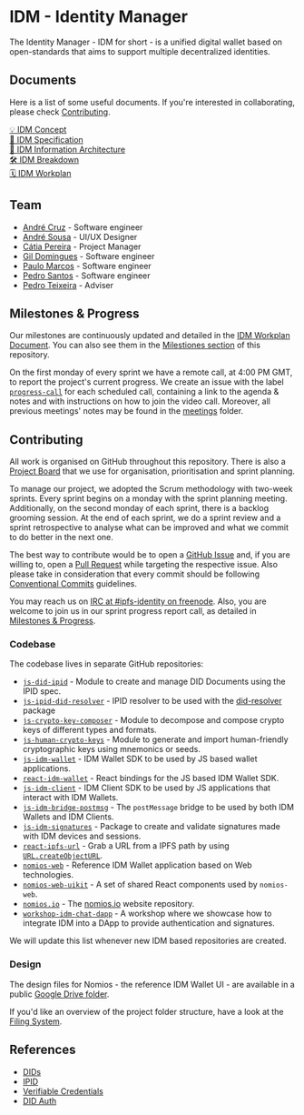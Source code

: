 # IDM - Identity Manager

The Identity Manager - IDM for short - is a unified digital wallet based on open-standards that aims to support multiple decentralized identities.

## Documents

Here is a list of some useful documents. If you're interested in collaborating, please check [Contributing](#contributing).

[💡 IDM Concept](docs/idm-concept.md)   
[📖 IDM Specification](docs/idm-spec.md)   
[📐 IDM Information Architecture](docs/images/diagram_information-architecture.png)   
[🛠 IDM Breakdown](https://docs.google.com/document/d/1g0TjSPjEM4pryPwJTGhIeE4DBsj-VJpz_JqbfllJUgA)   
[🗓 IDM Workplan](https://docs.google.com/spreadsheets/d/1Venqgkcao2Lcje0mkCxr9u0H037aC3H5IxMfsoaeMoE)   

## Team

- [André Cruz](https://github.com/satazor) - Software engineer
- [André Sousa](https://github.com/andreforsousa) - UI/UX Designer
- [Cátia Pereira](https://github.com/catiatpereira) - Project Manager
- [Gil Domingues](https://github.com/DominguesGM) - Software engineer
- [Paulo Marcos](https://github.com/paulobmarcos) - Software engineer
- [Pedro Santos](https://github.com/PedroMiguelSS) - Software engineer
- [Pedro Teixeira](https://github.com/pgte) - Adviser

## Milestones & Progress

Our milestones are continuously updated and detailed in the [IDM Workplan Document](https://docs.google.com/spreadsheets/d/1Venqgkcao2Lcje0mkCxr9u0H037aC3H5IxMfsoaeMoE). You can also see them in the [Milestiones section](https://github.com/ipfs-shipyard/pm-idm/milestones) of this repository.

On the first monday of every sprint we have a remote call, at 4:00 PM GMT, to report the project's current progress.
We create an issue with the label [`progress-call`](https://github.com/ipfs-shipyard/pm-idm/issues?utf8=%E2%9C%93&q=is%3Aissue+label%3Aprogress-call) for each scheduled call, containing a link to the agenda & notes and with instructions on how to join the video call. Moreover, all previous meetings' notes may be found in the [meetings](meetings) folder.

## Contributing

All work is organised on GitHub throughout this repository. There is also a [Project Board](https://github.com/ipfs-shipyard/pm-idm/projects/1) that we use for organisation, prioritisation and sprint planning.

To manage our project, we adopted the Scrum methodology with two-week sprints.
Every sprint begins on a monday with the sprint planning meeting. Additionally, on the second monday of each sprint, there is a backlog grooming session. At the end of each sprint, we do a sprint review and a sprint retrospective to analyse what can be improved and what we commit to do better in the next one.

The best way to contribute would be to open a [GitHub Issue](https://github.com/ipfs-shipyard/pm-idm/issues) and, if you are willing to, open a [Pull Request](https://github.com/ipfs-shipyard/pm-idm/pulls) while targeting the respective issue. Also please take in consideration that every commit should be following [Conventional Commits](https://conventionalcommits.org/) guidelines.

You may reach us on [IRC at #ipfs-identity on freenode](https://webchat.freenode.net/?channels=%23ipfs-identity). Also, you are welcome to join us in our sprint progress report call, as detailed in [Milestones & Progress](#milestones--progress).


### Codebase

The codebase lives in separate GitHub repositories:

- [`js-did-ipid`](https://github.com/ipfs-shipyard/js-did-ipid) - Module to create and manage DID Documents using the IPID spec.
- [`js-ipid-did-resolver`](https://github.com/ipfs-shipyard/js-ipid-did-resolver) - IPID resolver to be used with the [did-resolver](https://www.npmjs.com/package/did-resolver) package
- [`js-crypto-key-composer`](https://github.com/ipfs-shipyard/js-crypto-key-composer) - Module to decompose and compose crypto keys of different types and formats.
- [`js-human-crypto-keys`](https://github.com/ipfs-shipyard/js-human-crypto-keys) - Module to generate and import human-friendly cryptographic keys using mnemonics or seeds.
- [`js-idm-wallet`](https://github.com/ipfs-shipyard/js-idm-wallet) - IDM Wallet SDK to be used by JS based wallet applications.
- [`react-idm-wallet`](https://github.com/ipfs-shipyard/react-idm-wallet) - React bindings for the JS based IDM Wallet SDK.
- [`js-idm-client`](https://github.com/ipfs-shipyard/js-idm-client) - IDM Client SDK to be used by JS applications that interact with IDM Wallets.
- [`js-idm-bridge-postmsg`](https://github.com/ipfs-shipyard/js-idm-bridge-postmsg) - The `postMessage` bridge to be used by both IDM Wallets and IDM Clients.
- [`js-idm-signatures`](https://github.com/ipfs-shipyard/js-idm-signatures) - Package to create and validate signatures made with IDM devices and sessions.
- [`react-ipfs-url`](https://github.com/ipfs-shipyard/react-ipfs-url) - Grab a URL from a IPFS path by using [`URL.createObjectURL`](https://developer.mozilla.org/en-US/docs/Web/API/URL/createObjectURL).
- [`nomios-web`](https://github.com/ipfs-shipyard/nomios-web) - Reference IDM Wallet application based on Web technologies.
- [`nomios-web-uikit`](https://github.com/ipfs-shipyard/nomios-web-uikit) - A set of shared React components used by `nomios-web`.
- [`nomios.io`](https://github.com/ipfs-shipyard/nomios.io) - The [nomios.io](https://nomios.io) website repository.
- [`workshop-idm-chat-dapp`](https://github.com/ipfs-shipyard/workshop-idm-chat-dapp) - A workshop where we showcase how to integrate IDM into a DApp to provide authentication and signatures.

We will update this list whenever new IDM based repositories are created.


### Design

The design files for Nomios - the reference IDM Wallet UI - are available in a public [Google Drive folder](https://drive.google.com/drive/u/1/folders/1eDACNb28V08c57zzLI3Uh8Bc3fo-0T6m).

If you'd like an overview of the project folder structure, have a look at the [Filing System](docs/filing-system.md).


## References

- [DIDs](https://w3c-ccg.github.io/did-spec/)
- [IPID](https://github.com/jonnycrunch/ipid)
- [Verifiable Credentials](https://w3c.github.io/vc-data-model/)
- [DID Auth](https://github.com/WebOfTrustInfo/rwot6-santabarbara/blob/master/final-documents/did-auth.pdf)
